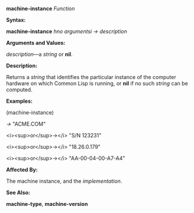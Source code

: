 **machine-instance** *Function* 

**Syntax:** 

**machine-instance** *hno argumentsi → description* 

**Arguments and Values:** 

*description*—a *string* or **nil**. 

**Description:** 

Returns a *string* that identifies the particular instance of the computer hardware on which Common Lisp is running, or **nil** if no such *string* can be computed. 

**Examples:** 

(machine-instance) 

*→* "ACME.COM" 

&#60;i&#62;&#60;sup&#62;or&#60;/sup&#62;→&#60;/i&#62; "S/N 123231" 

&#60;i&#62;&#60;sup&#62;or&#60;/sup&#62;→&#60;/i&#62; "18.26.0.179" 

&#60;i&#62;&#60;sup&#62;or&#60;/sup&#62;→&#60;/i&#62; "AA-00-04-00-A7-A4" 

**Affected By:** 

The machine instance, and the *implementation*. 



 

 

**See Also:** 

**machine-type**, **machine-version** 

